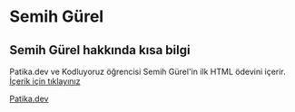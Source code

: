 # Semih Gürel

## Semih Gürel hakkında kısa bilgi

Patika.dev ve Kodluyoruz öğrencisi Semih Gürel'in ilk HTML ödevini içerir.
[İçerik için tıklayınız](https://github.com/semihgurel/html_odev1.git)

[Patika.dev](https://www.patika.dev/tr)
